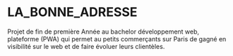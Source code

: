 # LA_BONNE_ADRESSE
Projet de fin de première Année au bachelor développement web, plateforme (PWA) qui permet au petits commerçants sur Paris de gagné en visibilité sur le web et de faire évoluer leurs clientèles.

